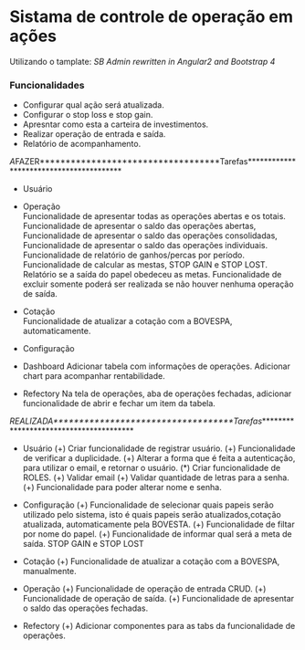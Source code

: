 # Sistama de controle de operação em ações

Utilizando o tamplate: *SB Admin rewritten in Angular2 and Bootstrap 4*

### Funcionalidades
- Configurar qual ação será atualizada.
- Configurar o stop loss e stop gain.
- Apresntar como esta a carteira de investimentos.
- Realizar operação de entrada e saída.
- Relatório de acompanhamento.

*A*FAZER***********************************Tarefas****************************************
- Usuário

- Operação		
	Funcionalidade de apresentar todas as operações abertas e os totais.
	Funcionalidade de apresentar o saldo das operações abertas, 
	Funcionalidade de apresentar o saldo das operações consolidadas,
	Funcionalidade de apresentar o saldo das operações individuais.
	Funcionalidade de relatório de ganhos/percas por período.
	Funcionalidade de calcular as mestas, STOP GAIN e STOP LOST.
	Relatório se a saída do papel obedeceu as metas.
	Funcionalidade de excluir somente poderá ser realizada se não houver nenhuma operação de saída.

- Cotação	
	Funcionalidade de atualizar a cotação com a BOVESPA, automaticamente.

- Configuração

- Dashboard
	Adicionar tabela com informações de operações.
	Adicionar chart para acompanhar rentabilidade.

- Refectory
	Na tela de operações, aba de operações fechadas, adicionar funcionalidade de abrir e fechar um item da tabela.
	

*REALIZADA***********************************Tarefas****************************************

- Usuário
	(+) Criar funcionalidade de registrar usuário.
	(+)	Funcionalidade de verificar a duplicidade.
	(+)	Alterar a forma que é feita a autenticação, para utilizar o email, e retornar o usuário.
	(*)	Criar funcionalidade de ROLES.
	(+)	Validar email
	(+)	Validar quantidade de letras para a senha.
	(+)	Funcionalidade para poder alterar nome e senha.

- Configuração
	(+) Funcionalidade de selecionar quais papeis serão utilizado pelo sistema, isto é quais papeis serão atualizados,cotação atualizada, automaticamente pela BOVESTA.
	(+) Funcionalidade de filtar por nome do papel.
	(+) Funcionalidade de informar qual será a meta de saída. STOP GAIN e STOP LOST

- Cotação
	(+) Funcionalidade de atualizar a cotação com a BOVESPA, manualmente.

- Operação
	(+) Funcionalidade de operação de entrada CRUD.
	(+) Funcionalidade de operação de saída.
	(+) Funcionalidade de apresentar o saldo das operações fechadas. 

- Refectory
	(+) Adicionar componentes para as tabs da funcionalidade de operações.